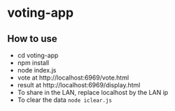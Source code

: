 # voting-app

## How to use

- cd voting-app
- npm install
- node index.js
- vote at http://localhost:6969/vote.html
- result at http://localhost:6969/display.html
- To share in the LAN, replace localhost by the LAN ip
- To clear the data <code>node iclear.js</code>
